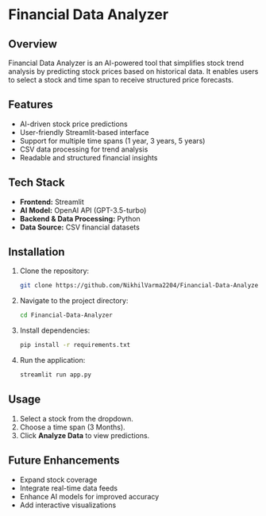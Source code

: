# Financial Data Analyzer

## Overview
Financial Data Analyzer is an AI-powered tool that simplifies stock trend analysis by predicting stock prices based on historical data. It enables users to select a stock and time span to receive structured price forecasts.

## Features
- AI-driven stock price predictions
- User-friendly Streamlit-based interface
- Support for multiple time spans (1 year, 3 years, 5 years)
- CSV data processing for trend analysis
- Readable and structured financial insights

## Tech Stack
- **Frontend:** Streamlit
- **AI Model:** OpenAI API (GPT-3.5-turbo)
- **Backend & Data Processing:** Python
- **Data Source:** CSV financial datasets

## Installation
1. Clone the repository:
   ```sh
   git clone https://github.com/NikhilVarma2204/Financial-Data-Analyzer.git
   ```
2. Navigate to the project directory:
   ```sh
   cd Financial-Data-Analyzer
   ```
3. Install dependencies:
   ```sh
   pip install -r requirements.txt
   ```
4. Run the application:
   ```sh
   streamlit run app.py
   ```

## Usage
1. Select a stock from the dropdown.
2. Choose a time span (3 Months).
3. Click **Analyze Data** to view predictions.

## Future Enhancements
- Expand stock coverage
- Integrate real-time data feeds
- Enhance AI models for improved accuracy
- Add interactive visualizations

